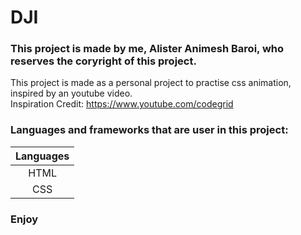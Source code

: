 # DJI

### This project is made by me, Alister Animesh Baroi, who reserves the coryright of this project.
This project is made as a personal project to practise css animation, inspired by an youtube video.<br>
Inspiration Credit: https://www.youtube.com/codegrid

### Languages and frameworks that are user in this project:

| Languages  | 
| :--------: | 
| HTML       |
| CSS        | 

### Enjoy
